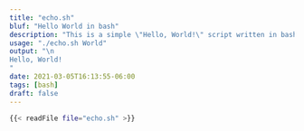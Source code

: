 ```yaml
---
title: "echo.sh"
bluf: "Hello World in bash"
description: "This is a simple \"Hello, World!\" script written in bash."
usage: "./echo.sh World"
output: "\n
Hello, World!
"
date: 2021-03-05T16:13:55-06:00
tags: [bash]
draft: false
---
```


```bash
{{< readFile file="echo.sh" >}}
```
